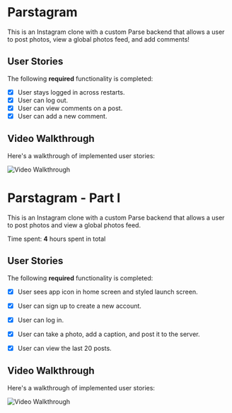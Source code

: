 # Parstagram 
This is an Instagram clone with a custom Parse backend that allows a user to post photos, view a global photos feed, and add comments!


## User Stories

The following **required** functionality is completed:

- [x] User stays logged in across restarts.
- [x] User can log out.
- [x] User can view comments on a post. 
- [x] User can add a new comment.

## Video Walkthrough

Here's a walkthrough of implemented user stories:

<img src='http://g.recordit.co/3aawAsGuP3.gif' title='Video Walkthrough' width='' alt='Video Walkthrough' />

# Parstagram - Part I

This is an Instagram clone with a custom Parse backend that allows a user to post photos and view a global photos feed.

Time spent: **4** hours spent in total

## User Stories

The following **required** functionality is completed:

- [x] User sees app icon in home screen and styled launch screen.
- [x] User can sign up to create a new account.
- [x] User can log in.
- [x] User can take a photo, add a caption, and post it to the server.
- [x] User can view the last 20 posts.


## Video Walkthrough

Here's a walkthrough of implemented user stories:

<img src='http://g.recordit.co/Ngq3x6yhnD.gif' title='Video Walkthrough' width='' alt='Video Walkthrough' />
